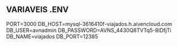 ## VARIAVEIS .ENV


PORT=3000
DB_HOST=mysql-3616410f-viajados.h.aivencloud.com
DB_USER=avnadmin
DB_PASSWORD=AVNS_4430Q8TVTq5-8IDfjTi
DB_NAME=viajados
DB_PORT=12385
